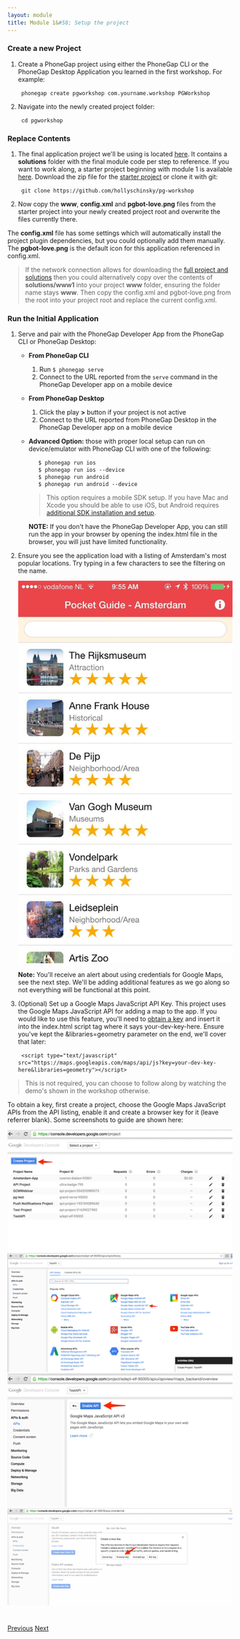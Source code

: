 ```yaml
---
layout: module
title: Module 1&#58; Setup the project
---
```


### Create a new Project
1. Create a PhoneGap project using either the PhoneGap CLI or the PhoneGap Desktop Application you learned in the first workshop. For example:

        phonegap create pgworkshop com.yourname.workshop PGWorkshop 
      
2. Navigate into the newly created project folder:

        cd pgworkshop        

### Replace Contents
1. The final application project we'll be using is located [here](https://github.com/hollyschinsky/pocket-guide). It contains a **solutions** folder
with the final module code per step to reference. If you want to work along, a starter project beginning with module 1 is available [here](https://github.com/hollyschinsky/pg-workshop). 
Download the zip file for the [starter project](https://github.com/hollyschinsky/pg-workshop/archive/master.zip) or clone it with git:

        git clone https://github.com/hollyschinsky/pg-workshop

1. Now copy the **www**, **config.xml** and **pgbot-love.png** files from the starter project into your newly created project root and overwrite the files currently there.

  The **config.xml** file has some settings which will automatically install the project plugin dependencies, but you could optionally add them manually. The **pgbot-love.png** 
  is the default icon for this application referenced in config.xml.

  >If the network connection allows for downloading the [full project and solutions](https://github.com/hollyschinsky/pocket-guide/archive/master.zip) then you could alternatively copy over
  the contents of **solutions/www1** into your project **www** folder, ensuring the folder name stays **www**. Then copy the config.xml and pgbot-love.png from the root
  into your project root and replace the current config.xml.

### Run the Initial Application
1. Serve and pair with the PhoneGap Developer App from the PhoneGap CLI or PhoneGap Desktop: 
  
   - **From PhoneGap CLI**            
     1. Run `$ phonegap serve`
     2. Connect to the URL reported from the `serve` command in the PhoneGap Developer app on a mobile device
 
     
   - **From PhoneGap Desktop**
     1. Click the play **>** button if your project is not active 
     2. Connect to the URL reported from PhoneGap Desktop in the PhoneGap Developer app on a mobile device
            
   - **Advanced Option:** those with proper local setup can run on device/emulator with PhoneGap CLI with one of the following:
        
            $ phonegap run ios
            $ phonegap run ios --device
            $ phonegap run android             
            $ phonegap run android --device               
      
      > This option requires a mobile SDK setup. If you have Mac and Xcode you should be able to use iOS, but Android requires [additional SDK installation and setup](http://developer.android.com/sdk). 

       **NOTE:** If you don't have the PhoneGap Developer App, you can still run the app in your browser by opening the index.html file in the browser, you will just have limited 
       functionality.    

2. Ensure you see the application load with a listing of Amsterdam's most popular locations. Try typing in a few characters to see the filtering
 on the name.    
    
    <img class="screenshot-lg" src="images/main-view.jpg"/>
 
     **Note:** You'll receive an alert about using credentials for Google Maps, see the next step. We'll be adding additional features as we go along so not everything will be functional at this point.
  
3. (Optional) Set up a Google Maps JavaScript API Key. This project uses the Google Maps JavaScript API for adding a map to the app. If you would like to use this feature, you'll
need to [obtain a key](https://console.developers.google.com/) and insert it into the index.html script tag where it says your-dev-key-here. Ensure you've kept the &libraries=geometry parameter on the end, we'll 
cover that later:

        <script type="text/javascript" src="https://maps.googleapis.com/maps/api/js?key=your-dev-key-here&libraries=geometry"></script>

  >This is not required, you can choose to follow along by watching the demo's shown in the workshop otherwise.
 
  To obtain a key, first create a project, choose the Google Maps JavaScript APIs from the API listing, enable it and create a browser key for it (leave referrer blank).
  Some screenshots to guide are shown here:
   
   <img class="screenshot2" src="images/devkey1.jpg"/>
   <img class="screenshot2" src="images/devkey2.jpg"/>
   <img class="screenshot2" src="images/devkey3.jpg"/>
   <img class="screenshot2" src="images/devkey4.jpg"/>

<div class="row" style="margin-top:40px;">
<div class="col-sm-12">
<a href="index.html" class="btn btn-default"><i class="glyphicon glyphicon-chevron-left"></i> Previous</a>
<a href="module2.html" class="btn btn-default pull-right">Next <i class="glyphicon
glyphicon-chevron-right"></i></a>
</div>
</div>

